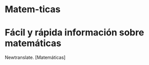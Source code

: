 Matem-ticas
===========

Fácil y rápida información sobre matemáticas
============================================

Newtranslate. [Matemáticas]
